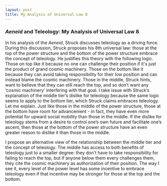 ```yaml
---
layout: post
title: My Analysis of Universal Law 8
---
```


### *Aeneid* and Teleology: My Analysis of Universal Law 8

In his analysis of the *Aeneid*, Struck discusses teleology as a driving force. During this discussion, Struck proposes his 8th universal law: those at the top of the power structure and the bottom of the power structure embrace the concept of teleology. He justifies this theory with the following logic. Those on top like it because no one can challenge their position if it's just the product of grand cosmic machinery. Those on the bottom like it because they can avoid taking responsibility for their low position and can instead blame the cosmic machinery. Those in the middle, Struck hints, want to believe that they can still reach the top, and so don’t want any  ‘cosmic machinery’ interfering with that goal. I take issue with Struck’s explanation of the middle tier’s dislike for teleology because the same logic seems to apply to the bottom tier, which Struck claims embraces teleology. Let me explain. Just like those in the middle of the power structure, those at the bottom have room for advancement - in fact, they have even more potential for upward social mobility than those in the middle. If the dislike for teleology stems from a desire to control one’s own future and facilitate one’s ascent, then those at the bottom of the power structure have an even greater reason to dislike it than those in the middle.

I propose an alternative view of the relationship between the middle tier and the concept of teleology. The middle has access to both benefits of teleology just to a smaller degree: they don't have to take responsibility for failing to reach the top, but if anyone below them every challenges them, they cite the cosmic machinery as authorization of their position. The way I see it, every level of the power level has some incentive to embrace teleology even if that incentive may be stronger for those at the top and the bottom. 
